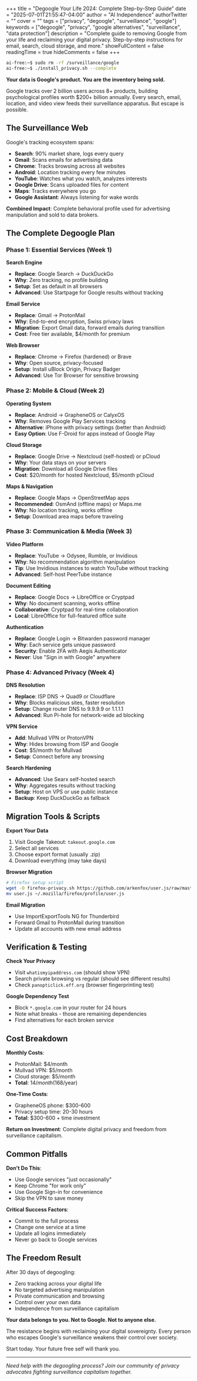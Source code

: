 +++
title = "Degoogle Your Life 2024: Complete Step-by-Step Guide"
date = "2025-07-01T21:55:47-04:00"
author = "AI Independence"
authorTwitter = ""
cover = ""
tags = ["privacy", "degoogle", "surveillance", "google"]
keywords = ["degoogle", "privacy", "google alternatives", "surveillance", "data protection"]
description = "Complete guide to removing Google from your life and reclaiming your digital privacy. Step-by-step instructions for email, search, cloud storage, and more."
showFullContent = false
readingTime = true
hideComments = false
+++

```bash
ai-free:~$ sudo rm -rf /surveillance/google
ai-free:~$ ./install_privacy.sh --complete
```

**Your data is Google's product. You are the inventory being sold.**

Google tracks over 2 billion users across 8+ products, building psychological profiles worth $200+ billion annually. Every search, email, location, and video view feeds their surveillance apparatus. But escape is possible.

## The Surveillance Web

Google's tracking ecosystem spans:
- **Search**: 90% market share, logs every query
- **Gmail**: Scans emails for advertising data
- **Chrome**: Tracks browsing across all websites
- **Android**: Location tracking every few minutes
- **YouTube**: Watches what you watch, analyzes interests
- **Google Drive**: Scans uploaded files for content
- **Maps**: Tracks everywhere you go
- **Google Assistant**: Always listening for wake words

**Combined Impact**: Complete behavioral profile used for advertising manipulation and sold to data brokers.

## The Complete Degoogle Plan

### Phase 1: Essential Services (Week 1)

**Search Engine**
- **Replace**: Google Search → DuckDuckGo
- **Why**: Zero tracking, no profile building
- **Setup**: Set as default in all browsers
- **Advanced**: Use Startpage for Google results without tracking

**Email Service**
- **Replace**: Gmail → ProtonMail
- **Why**: End-to-end encryption, Swiss privacy laws
- **Migration**: Export Gmail data, forward emails during transition
- **Cost**: Free tier available, $4/month for premium

**Web Browser**
- **Replace**: Chrome → Firefox (hardened) or Brave
- **Why**: Open source, privacy-focused
- **Setup**: Install uBlock Origin, Privacy Badger
- **Advanced**: Use Tor Browser for sensitive browsing

### Phase 2: Mobile & Cloud (Week 2)

**Operating System**
- **Replace**: Android → GrapheneOS or CalyxOS
- **Why**: Removes Google Play Services tracking
- **Alternative**: iPhone with privacy settings (better than Android)
- **Easy Option**: Use F-Droid for apps instead of Google Play

**Cloud Storage**
- **Replace**: Google Drive → Nextcloud (self-hosted) or pCloud
- **Why**: Your data stays on your servers
- **Migration**: Download all Google Drive files
- **Cost**: $20/month for hosted Nextcloud, $5/month pCloud

**Maps & Navigation**
- **Replace**: Google Maps → OpenStreetMap apps
- **Recommended**: OsmAnd (offline maps) or Maps.me
- **Why**: No location tracking, works offline
- **Setup**: Download area maps before traveling

### Phase 3: Communication & Media (Week 3)

**Video Platform**
- **Replace**: YouTube → Odysee, Rumble, or Invidious
- **Why**: No recommendation algorithm manipulation
- **Tip**: Use Invidious instances to watch YouTube without tracking
- **Advanced**: Self-host PeerTube instance

**Document Editing**
- **Replace**: Google Docs → LibreOffice or Cryptpad
- **Why**: No document scanning, works offline
- **Collaborative**: Cryptpad for real-time collaboration
- **Local**: LibreOffice for full-featured office suite

**Authentication**
- **Replace**: Google Login → Bitwarden password manager
- **Why**: Each service gets unique password
- **Security**: Enable 2FA with Aegis Authenticator
- **Never**: Use "Sign in with Google" anywhere

### Phase 4: Advanced Privacy (Week 4)

**DNS Resolution**
- **Replace**: ISP DNS → Quad9 or Cloudflare
- **Why**: Blocks malicious sites, faster resolution
- **Setup**: Change router DNS to 9.9.9.9 or 1.1.1.1
- **Advanced**: Run Pi-hole for network-wide ad blocking

**VPN Service**
- **Add**: Mullvad VPN or ProtonVPN
- **Why**: Hides browsing from ISP and Google
- **Cost**: $5/month for Mullvad
- **Setup**: Connect before any browsing

**Search Hardening**
- **Advanced**: Use Searx self-hosted search
- **Why**: Aggregates results without tracking
- **Setup**: Host on VPS or use public instance
- **Backup**: Keep DuckDuckGo as fallback

## Migration Tools & Scripts

**Export Your Data**
1. Visit Google Takeout: `takeout.google.com`
2. Select all services
3. Choose export format (usually .zip)
4. Download everything (may take days)

**Browser Migration**
```bash
# Firefox setup script
wget -O firefox-privacy.sh https://github.com/arkenfox/user.js/raw/master/user.js
mv user.js ~/.mozilla/firefox/profile/user.js
```

**Email Migration**
- Use ImportExportTools NG for Thunderbird
- Forward Gmail to ProtonMail during transition
- Update all accounts with new email address

## Verification & Testing

**Check Your Privacy**
- Visit `whatismyipaddress.com` (should show VPN)
- Search private browsing vs regular (should see different results)
- Check `panopticlick.eff.org` (browser fingerprinting test)

**Google Dependency Test**
- Block `*.google.com` in your router for 24 hours
- Note what breaks - those are remaining dependencies
- Find alternatives for each broken service

## Cost Breakdown

**Monthly Costs**:
- ProtonMail: $4/month
- Mullvad VPN: $5/month
- Cloud storage: $5/month
- **Total**: $14/month ($168/year)

**One-Time Costs**:
- GrapheneOS phone: $300-600
- Privacy setup time: 20-30 hours
- **Total**: $300-600 + time investment

**Return on Investment**: Complete digital privacy and freedom from surveillance capitalism.

## Common Pitfalls

**Don't Do This**:
- Use Google services "just occasionally"
- Keep Chrome "for work only"
- Use Google Sign-in for convenience
- Skip the VPN to save money

**Critical Success Factors**:
- Commit to the full process
- Change one service at a time
- Update all logins immediately
- Never go back to Google services

## The Freedom Result

After 30 days of degoogling:
- Zero tracking across your digital life
- No targeted advertising manipulation
- Private communication and browsing
- Control over your own data
- Independence from surveillance capitalism

**Your data belongs to you. Not to Google. Not to anyone else.**

The resistance begins with reclaiming your digital sovereignty. Every person who escapes Google's surveillance weakens their control over society.

Start today. Your future free self will thank you.

---

*Need help with the degoogling process? Join our community of privacy advocates fighting surveillance capitalism together.*
